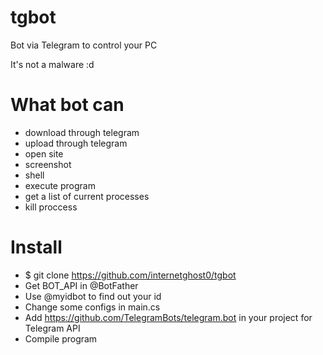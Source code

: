# tgbot
Bot via Telegram to control your PC

It's not a malware :d

# What bot can
- download through telegram
- upload through telegram
- open site
- screenshot
- shell
- execute program
- get a list of current processes
- kill proccess

#  Install
- $ git clone https://github.com/internetghost0/tgbot
- Get BOT_API in @BotFather
- Use @myidbot to find out your id
- Change some configs in main.cs
- Add https://github.com/TelegramBots/telegram.bot in your project for Telegram API
- Compile program
